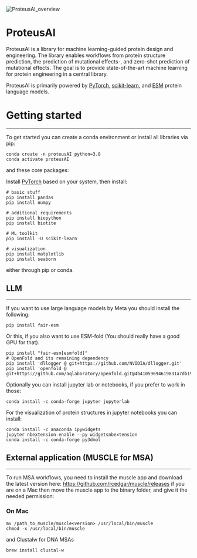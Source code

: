 
![ProteusAI_overview](https://github.com/jonfunk21/ProteusAI/assets/74795032/f1b7e628-726b-412f-9794-28dc12997940)


# ProteusAI
ProteusAI is a library for machine learning-guided protein design and engineering. 
The library enables workflows from protein structure prediction, the prediction of 
mutational effects-, and zero-shot prediction of mutational effects.
The goal is to provide state-of-the-art machine learning for protein engineering in a central library.

ProteusAI is primarily powered by [PyTorch](https://pytorch.org/get-started/locally/), 
[scikit-learn](https://scikit-learn.org/stable/), 
and [ESM](https://github.com/facebookresearch/esm) protein language models. 

# Getting started

----

To get started you can create a conda environment or install all libraries via pip:

```
conda create -n proteusAI python=3.8
conda activate proteusAI
```

and these core packages:

Install [PyTorch](https://pytorch.org/get-started/locally/) based on your system, then install:

```
# basic stuff
pip install pandas
pip install numpy

# additional requirements
pip install biopython
pip install biotite

# ML toolkit
pip install -U scikit-learn

# visualization
pip install matplotlib
pip install seaborn
```
either through pip or conda.

## LLM

----

If you want to use large language models by Meta you should install the following:

```
pip install fair-esm
```

Or this, if you also want to use ESM-fold (You should really have a good GPU for that).
```
pip install "fair-esm[esmfold]"
# OpenFold and its remaining dependency
pip install 'dllogger @ git+https://github.com/NVIDIA/dllogger.git'
pip install 'openfold @ git+https://github.com/aqlaboratory/openfold.git@4b41059694619831a7db195b7e0988fc4ff3a307'
```

Optionally you can install jupyter lab or notebooks, if you prefer to work in those:

```
conda install -c conda-forge jupyter jupyterlab
```

For the visualization of protein structures in jupyter notebooks you can install:
```
conda install -c anaconda ipywidgets
jupyter nbextension enable --py widgetsnbextension
conda install -c conda-forge py3dmol
```

## External application (MUSCLE for MSA)

----

To run MSA workflows, you need to install the muscle app and download the latest version here: https://github.com/rcedgar/muscle/releases
if you are on a Mac then move the muscle app to the binary folder, and give it the needed permission:

### On Mac
```
mv /path_to_muscle/muscle<version> /usr/local/bin/muscle
chmod -x /usr/local/bin/muscle
```
and Clustalw for DNA MSAs
```
brew install clustal-w
```
